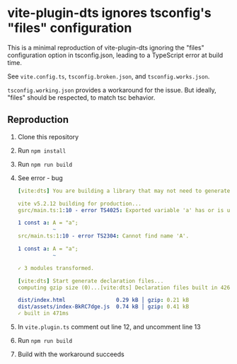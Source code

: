 # vite-plugin-dts ignores tsconfig's "files" configuration

This is a minimal reproduction of vite-plugin-dts ignoring the "files"
configuration option in tsconfig.json, leading to a TypeScript error at build
time.

See `vite.config.ts`, `tsconfig.broken.json`, and `tsconfig.works.json`.

`tsconfig.working.json` provides a workaround for the issue. But ideally,
"files" should be respected, to match tsc behavior.

## Reproduction

1. Clone this repository
2. Run `npm install`
3. Run `npm run build`
4. See error - bug

    ```yaml
    [vite:dts] You are building a library that may not need to generate declaration files.

    vite v5.2.12 building for production...
    gsrc/main.ts:1:10 - error TS4025: Exported variable 'a' has or is using private name 'A'.

    1 const a: A = "a";
               ~
    src/main.ts:1:10 - error TS2304: Cannot find name 'A'.

    1 const a: A = "a";
               ~

    ✓ 3 modules transformed.

    [vite:dts] Start generate declaration files...
    computing gzip size (0)...[vite:dts] Declaration files built in 426ms.

    dist/index.html                0.29 kB │ gzip: 0.21 kB
    dist/assets/index-BkRC7dge.js  0.74 kB │ gzip: 0.41 kB
    ✓ built in 471ms
    ```

5. In `vite.plugin.ts` comment out line 12, and uncomment line 13
6. Run `npm run build`
7. Build with the workaround succeeds